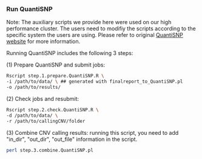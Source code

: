 ### Run QuantiSNP

Note: The auxiliary scripts we provide here were used on our high performance cluster. The users need to modifiy the scripts according to the specific system the users are using. Please refer to original [QuantiSNP website](https://sites.google.com/site/quantisnp/) for more information.

Running QuantiSNP includes the following 3 steps:

(1) Prepare QuantiSNP and submit jobs:
```sh
Rscript step.1.prepare.QuantiSNP.R \
-i /path/to/data/ \ ## generated with finalreport_to_QuantiSNP.pl
-o /path/to/results/
```
(2) Check jobs and resubmit:
```sh
Rscript step.2.check.QuantiSNP.R \
-d /path/to/data/ \
-r /path/to/callingCNV/folder 
```

(3) Combine CNV calling results:
running this script, you need to add "in_dir", "out_dir", "out_file" information in the script.
```sh
perl step.3.combine.QuantiSNP.pl
```
